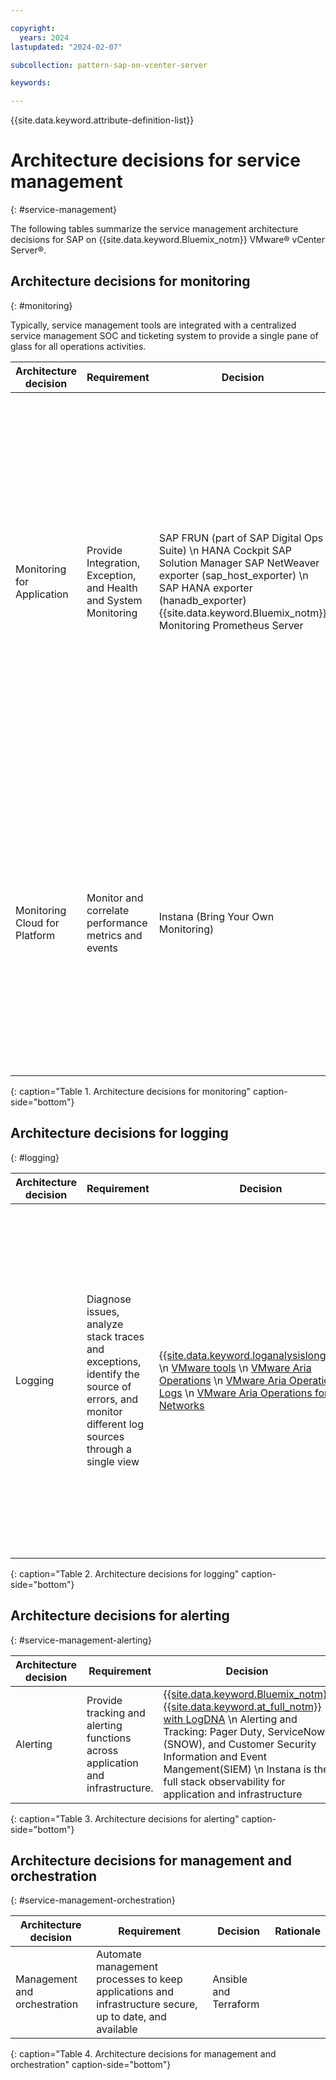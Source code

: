 ```yaml
---

copyright:
  years: 2024
lastupdated: "2024-02-07"

subcollection: pattern-sap-on-vcenter-server

keywords:

---
```


{{site.data.keyword.attribute-definition-list}}

# Architecture decisions for service management
{: #service-management}

The following tables summarize the service management architecture decisions for SAP on {{site.data.keyword.Bluemix_notm}} VMware® vCenter Server®.

## Architecture decisions for monitoring
{: #monitoring}

Typically, service management tools are integrated with a centralized service management SOC and ticketing system to provide a single pane of glass for all operations activities.

| Architecture decision | Requirement | Decision | Rationale |
| -------------- | -------------- | -------------- |-------------- |
| Monitoring for Application    | Provide Integration, Exception, and Health and System Monitoring | SAP FRUN (part of SAP Digital Ops Suite) \n HANA Cockpit SAP Solution Manager SAP NetWeaver exporter (sap_host_exporter) \n SAP HANA exporter (hanadb_exporter) {{site.data.keyword.Bluemix_notm}} Monitoring Prometheus Server  | Provides templates for the monitoring of technical systems that include their instances, databases, and hosts. Displays the status of managed objects and a detailed drill down to each single metric or event. Shows the history of each metric in the metric monitor. Automatic alert generation when thresholds are violated. |
| Monitoring Cloud for Platform | Monitor and correlate performance metrics and events         | Instana (Bring Your Own Monitoring)                                                                                                                                                               | Instana provides extra application performance metrics and automates Application Performance Management for the web, App, and Database tiers. Instana provides data and actionable insights to monitor the applications and automate root-cause analysis.                                                           |
{: caption="Table 1. Architecture decisions for monitoring" caption-side="bottom"}

## Architecture decisions for logging
{: #logging}

| Architecture decision | Requirement | Decision | Rationale |
| -------------- | -------------- | -------------- |-------------- |
| Logging                   | Diagnose issues, analyze stack traces and exceptions, identify the source of errors, and monitor different log sources through a single view | [{{site.data.keyword.loganalysislong_notm}}](/docs/log-analysis?topic=log-analysis-getting-started) \n [VMware tools](/docs/log-analysis?topic=log-analysis-vmware-vcenter) \n [VMware Aria Operations](/docs/vmwaresolutions?topic=vmwaresolutions-vrw-operations#vrw-operations-management-vrops) \n [VMware Aria Operations for Logs](/docs/vmwaresolutions?topic=vmwaresolutions-vrw-operations#vrw-operations-management-vrli) \n [VMware Aria Operations for Networks](/docs/vmwaresolutions?topic=vmwaresolutions-vrw-operations#vrw-operations-management-vrni) | Aria operations tools are deployed in the VCS cluster to monitor the VCS environment, collect, and analyze data and generate health, risk, and efficiency alerts as an issue occurs with one of the monitored components. \n VMware Aria Operations for Logs provides centralized log collection and management, event correlation, and auditability. \n  VMware Aria Operations can collect, manage, and analyze logs across VCS \n Log Analysis is the {{site.data.keyword.IBM}} recommended tool for infrastructure logging for any non-VMware workloads. It offers ingestion and integration with other tools for diagnosis and alerts. |
{: caption="Table 2. Architecture decisions for logging" caption-side="bottom"}

## Architecture decisions for alerting
{: #service-management-alerting}

| Architecture decision | Requirement | Decision | Rationale |
| -------------- | -------------- | -------------- |-------------- |
| Alerting                  | Provide tracking and alerting functions across application and infrastructure. | [{{site.data.keyword.Bluemix_notm}} {{site.data.keyword.at_full_notm}} with LogDNA](/docs/power-iaas?topic=power-iaas-at-events) \n Alerting and Tracking: Pager Duty, ServiceNow (SNOW), and Customer Security Information and Event Mangement(SIEM) \n Instana is the full stack observability for application and infrastructure  | {{site.data.keyword.Bluemix_notm}} Activity Tracker provides interfaces to capture, store, view, search, and monitor API activity and supports the configuration of alerts to send notifications on one or more target channels.  |
{: caption="Table 3. Architecture decisions for alerting" caption-side="bottom"}

## Architecture decisions for management and orchestration
{: #service-management-orchestration}

| Architecture decision | Requirement | Decision | Rationale |
| -------------- | -------------- | -------------- |-------------- |
| Management and orchestration | Automate management processes to keep applications and infrastructure secure, up to date, and available | Ansible and Terraform |               |
{: caption="Table 4. Architecture decisions for management and orchestration" caption-side="bottom"}
